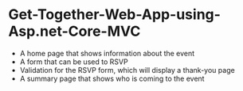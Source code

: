 # Get-Together-Web-App-using-Asp.net-Core-MVC
  - A home page that shows information about the event
  - A form that can be used to RSVP
  - Validation for the RSVP form, which will display a thank-you page 
  - A summary page that shows who is coming to the event
